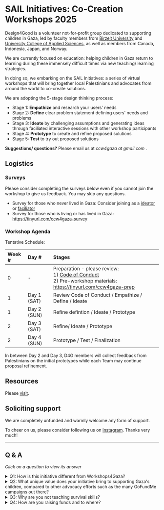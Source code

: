 # SAIL Initiatives: Co-Creation Workshops 2025


Design4Good is a volunteer not-for-profit group dedicated to supporting children in Gaza, led by faculty members from [Birzeit University](https://www.birzeit.edu/en/rebuilding-hope) and [University College of Applied Sciences](https://en.ucas.edu.ps/), as well as members from Canada, Indonesia, Japan, and Norway. 

We are currently focused on education: helping children in Gaza return to learning during these immensely difficult times via new teaching/ learning strategies. 

In doing so, we embarking on the SAIL Initiatives: a series of virtual workshops that will bring together local Palestinians and advocates from around the world to co-create solutions. 

We are adopting the 5-stage design thinking process: 
- Stage 1: **Empathize** and research your users' needs
- Stage 2: **Define** clear problem statement defining users' needs and problems
- Stage 3: **Ideate** by challenging assumptions and generating ideas through faciliated interactive sessions with other workshop participants
- Stage 4: **Prototype** to create and refine proposed solutions
- Stage 5: **Test** to try out proposed solutions
 
**Suggestions/ questions?** Please email us at *ccw4gaza _at_ gmail.com* .

## Logistics

### Surveys
Please consider completing the surveys below even if you cannot join the workshop to give us feedback. You may skip any questions.

- Survey for those who never lived in Gaza: Consider joining as a [ideator](https://forms.gle/uH5mWEQ8CeP6aEXT6) or [faciliator](https://forms.gle/g5aRQGi5K4WbtDFm6)
- Survey for those who is living or has lived in Gaza: https://tinyurl.com/ccw4gaza-survey 

### Workshop Agenda

Tentative Schedule: 

| Week # | Day # | Stages |
| :-- | :-- | :-- |
| 0 | - | Preparation - please review: <br>1) [Code of Conduct](admin) <br>2) Pre-workshop materials: https://tinyurl.com/ccw4gaza-prep |
| 1 | Day 1 (SAT) | Review Code of Conduct / Empathize / Define / Ideate |
| 1 | Day 2 (SUN) | Refine defintion / Ideate / Prototype |
| 2 | Day 3 (SAT) | Refine/ Ideate / Prototype |
| 2 | Day 4 (SUN) | Prototype / Test / Finalization |

In between Day 2 and Day 3, D4G members will collect feedback from Palestinians on the initial prototypes while each Team may continue proposal refinement. 





## Resources

Please [visit](resources/readme.md).

## Soliciting support

We are completely unfunded and warmly welcome any form of support. 

To cheer on us, please consider following us on [Instagram](https://www.instagram.com/sail.initiatives). Thanks very much!




<hr/>

## Q & A

*Click on a question to view its answer*

<details> 

<summary>Q1: How is this initiative different from Workshops4Gaza?</summary>

<br/>

Answer: While both initiatives aim to support Gaza, our approach differs from [Workshops4Gaza](https://www.workshops4gaza.com/). We're focusing on crowdsourcing expertise to develop practical solutions for children coping with hunger and trauma while learning. Unlike Workshops4Gaza, which organizes workshops and classes to raise money for Palestinians in Gaza, our effort is centered on collaborative problem-solving to tackle the immediate needs of Gaza's children.

</details>

<details>
<summary>Q2: What unique value does your initiative bring to supporting Gaza's children, compared to other advocacy efforts such as the many GoFundMe campaigns out there?</summary>

<br/>

Answer: Firstly, we aim to bring a unique value to supporting Gaza's children by focusing on education and psychosocial support, addressing the root causes of their struggles. Unlike traditional fundraising efforts that often focus on immediate relief, we're working to develop sustainable solutions that empower children to cope with trauma and build resilience for use during and after the war.

Secondly, through our co-creation workshops and collaboration with global advocates and experts, we're generating innovative ideas and practical solutions that can be scaled up to make a meaningful impact. 

</details>


<details>
<summary>Q3: Why are you not teaching survival skills?</summary>

Answer: This is currently an ongoing discussion topic. See [details](resources/survival_skills.md)
</details>


<details>
<summary>Q4: How are you raising funds and to where?</summary>

Answer: We are not a registered charity nor registered NGO, so we are not eligible to apply to a majority of grants. 

That said, we'd love to get your input on this question in preparation of the future. Please review [Spreadsheet on fundraising activities around the world](https://docs.google.com/spreadsheets/d/1vtMLLOzuc6GpkFySyVtKQOY2j-Vvg0UsChMCFst_WLA/edit?gid=1457754078#gid=1457754078) and email us your suggestions. 
   
</details>
